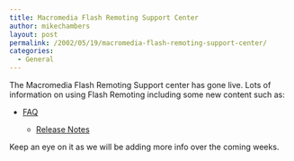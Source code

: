 ```yaml
---
title: Macromedia Flash Remoting Support Center
author: mikechambers
layout: post
permalink: /2002/05/19/macromedia-flash-remoting-support-center/
categories:
  - General
---
```



The Macromedia Flash Remoting Support center has gone live. Lots of information on using Flash Remoting including some new content such as:  
  
*   [FAQ][1]  
    *   [Release Notes][2]</UL>
      
    Keep an eye on it as we will be adding more info over the coming weeks.</p>

 [1]: http://www.macromedia.com/support/flash_remoting/ts/documents/presalesfaq.htm
 [2]: http://www.macromedia.com/support/flash/flashremoting/releasenotes/releasenotes.html